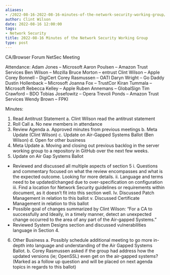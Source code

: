 ```yaml
---
aliases:
- /2022-08-16-2022-08-16-minutes-of-the-network-security-working-group/
author: Clint Wilson
date: 2022-08-16 12:00:00
tags:
- Network Security
title: 2022-08-16 Minutes of the Network Security Working Group
type: post
---
```


CA/Browser Forum NetSec Meeting

Attendance:
Adam Jones – Microsoft
Aaron Poulsen – Amazon Trust Services
Ben Wilson – Mozilla
Bruce Morton – entrust
Clint Wilson – Apple
Corey Bonnell – DigiCert
Corey Rasmussen – OATI
Daryn Wright – Go Daddy
Dustin Hollenback – Microsoft
Joanna Fox – TrustCor
Kiran Tummala – Microsoft
Rebecca Kelley – Apple
Ruben Annemans – GlobalSign
Tim Crawford – BDO
Tobias Josefowitz – Opera
Trevoli Ponds – Amazon Trust Services
Wendy Brown – FPKI

Minutes:

1. Read Antitrust Statement
   a. Clint Wilson read the antitrust statement
1. Roll Call
   a. No new members in attendance
1. Review Agenda
   a. Approved minutes from previous meetings
   b. Meta Update (Clint Wilson)
   c. Update on Air-Gapped Systems Ballot (Ben Wilson)
   d. Open for other business
1. Meta Update
   a. Moving and closing out previous backlog in the server working group to a repository in GitHub over the next few weeks.
1. Update on Air Gap Systems Ballot

- Reviewed and discussed all multiple aspects of section 5
  i. Questions and commentary focused on what the review encompasses and what is the expected outcome. Looking for more details.
  ii. Language and terms need to be updated/changed due to over-specification on configuration
  iii. Find a location for Network Security guidelines or requirements within document, as it doesn’t fit into this section well.
  Iv. Discussed Patch Management in relation to this ballot
  v. Discussed Certificate Management in relation to this ballot
- Possible goal of changes summarized by Clint Wilson: “For a CA to successfully and Ideally, in a timely manner, detect an unexpected change occurred to the area of any part of the Air-gapped Systems.”
- Reviewed System Designs section and discussed vulnerabilities language in Section 4.

6. Other Business
   a. Possibly schedule additional meeting to go more in-depth into language and understanding of the Air Gapped Systems Ballot.
   b. Corey Rasmussen asked if the group had address how the updated versions (ie; OpenSSL) even get on the air-gapped systems? (Marked as a follow up question and will be placed on next agenda topics in regards to this ballot)